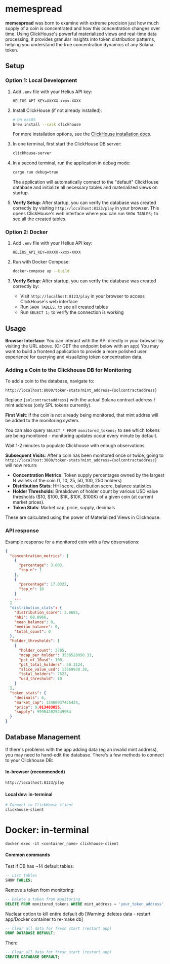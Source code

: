 # memespread

**memespread** was born to examine with extreme precision just how much supply of a coin is concentrated and how this concentration changes over time. Using ClickHouse's powerful materialized views and real-time data processing, it provides granular insights into token distribution patterns, helping you understand the true concentration dynamics of any Solana token.

## Setup

### Option 1: Local Development

1. Add `.env` file with your Helius API key:

   ```
   HELIUS_API_KEY=XXXXX-xxxx-XXXX
   ```

2. Install ClickHouse (if not already installed):

   ```bash
   # On macOS
   brew install --cask clickhouse

   ```

   For more installation options, see the [ClickHouse installation docs](https://clickhouse.com/docs/install).

3. In one terminal, first start the ClickHouse DB server:

   ```bash
   clickhouse-server
   ```

4. In a second terminal, run the application in debug mode:

   ```bash
   cargo run debug=true
   ```

   The application will automatically connect to the "default" ClickHouse database and initialize all necessary tables and materialized views on startup.

5. **Verify Setup**: After startup, you can verify the database was created correctly by visiting `http://localhost:8123/play` in your browser. This opens ClickHouse's web interface where you can run `SHOW TABLES;` to see all the created tables.

### Option 2: Docker

1. Add `.env` file with your Helius API key:

   ```
   HELIUS_API_KEY=XXXXX-xxxx-XXXX
   ```

2. Run with Docker Compose:

   ```bash
   docker-compose up --build
   ```

3. **Verify Setup**: After startup, you can verify the database was created correctly by:

   - Visit `http://localhost:8123/play` in your browser to access ClickHouse's web interface
   - Run `SHOW TABLES;` to see all created tables
   - Run `SELECT 1;` to verify the connection is working

## Usage

**Browser Interface**: You can interact with the API directly in your browser by visiting the URL above. (Or GET the endpoint below with an app) You may want to build a frontend application to provide a more polished user experience for querying and visualizing token concentration data.

### Adding a Coin to the Clickhouse DB for Monitoring

To add a coin to the database, navigate to:

```
http://localhost:8000/token-stats?mint_address={solcontractaddress}
```

Replace `{solcontractaddress}` with the actual Solana contract address / mint address (only SPL tokens currently).

**First Visit**: If the coin is not already being monitored, that mint addrss will be added to the monitoring system.

You can also query `SELECT * FROM monitored_tokens;` to see which tokens are being monitored - monitoring updates occur every minute by default.

Wait 1-2 minutes to populate Clickhouse with enough observations.

**Subsequent Visits**: After a coin has been monitored once or twice, going to `http://localhost:3000/token-stats?mint_address={solcontractaddress}` will now return:

- **Concentration Metrics**: Token supply percentages owned by the largest N wallets of the coin (1, 10, 25, 50, 100, 250 holders)
- **Distribution Stats**: HHI score, distribution score, balance statistics
- **Holder Thresholds**: Breakdown of holder count by various USD value thresholds ($10, $100, $1K, $10K, $100K) of a given coin (at current market prices).
- **Token Stats**: Market cap, price, supply, decimals

These are calculated using the power of Materialized Views in Clickhouse.

### API response

Example response for a monitored coin with a few observations:

```json
{
  "concentration_metrics": [
    {
      "percentage": 3.603,
      "top_n": 1
    },
    {
      "percentage": 17.0322,
      "top_n": 10
    }
    ...
  ]
  "distribution_stats": {
    "distribution_score": 2.6685,
    "hhi": 60.0966,
    "mean_balance": 0,
    "median_balance": 0,
    "total_count": 0
  },
  "holder_thresholds": [
    {
      "holder_count": 3785,
      "mcap_per_holder": 3538528050.33,
      "pct_of_10usd": 100,
      "pct_total_holders": 50.3124,
      "slice_value_usd": 13369938.38,
      "total_holders": 7523,
      "usd_threshold": 10
    }
  ],
  "token_stats": {
    "decimals": 6,
    "market_cap": 13400937426424,
    "price": 0.013403055,
    "supply": 999842025249964
  }
}
```

## Database Management

If there's problems with the app adding data (eg an invalid mint address), you may need to hand-edit the database. There's a few methods to connect to your Clickhouse DB:

#### In-browser (recommended)

```bash
http://localhost:8123/play
```

#### Local dev: in-terminal

```bash
# Connect to ClickHouse client
clickhouse-client
```

# Docker: in-terminal

```
docker exec -it <container_name> clickhouse-client
```

#### Common commands

Test if DB has ~14 default tables:

```sql
-- List tables
SHOW TABLES;
```

Remove a token from monitoring:

```sql
-- Delete a token from monitoring
DELETE FROM monitored_tokens WHERE mint_address = 'your_token_address';
```

Nuclear option to kill entire default db [Warning: deletes data - restart app/Docker container to re-make db]

```sql
-- Clear all data for fresh start (restart app)
DROP DATABASE DEFAULT;
```

Then:

```sql
-- Clear all data for fresh start (restart app)
CREATE DATABASE DEFAULT;
```
